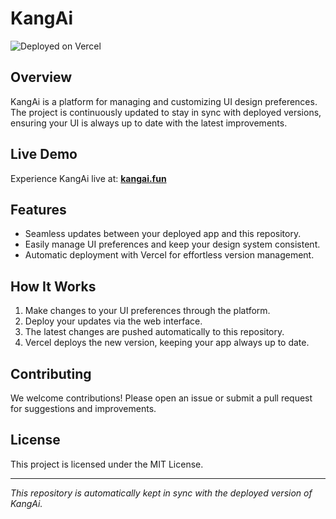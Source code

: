 # KangAi

![Deployed on Vercel](https://img.shields.io/badge/Deployed%20on-Vercel-black?style=for-the-badge&logo=vercel)

## Overview

KangAi is a platform for managing and customizing UI design preferences. The project is continuously updated to stay in sync with deployed versions, ensuring your UI is always up to date with the latest improvements.

## Live Demo

Experience KangAi live at:
**[kangai.fun](https://kangai.fun)**

## Features

- Seamless updates between your deployed app and this repository.
- Easily manage UI preferences and keep your design system consistent.
- Automatic deployment with Vercel for effortless version management.

## How It Works

1. Make changes to your UI preferences through the platform.
2. Deploy your updates via the web interface.
3. The latest changes are pushed automatically to this repository.
4. Vercel deploys the new version, keeping your app always up to date.

## Contributing

We welcome contributions! Please open an issue or submit a pull request for suggestions and improvements.

## License

This project is licensed under the MIT License.

---

_This repository is automatically kept in sync with the deployed version of KangAi._
